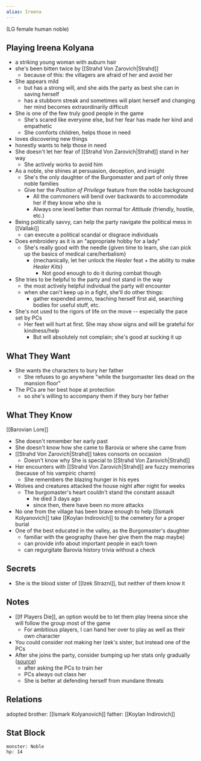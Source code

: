 ```yaml
---
alias: Ireena
---
```

(LG female human noble)
## Playing Ireena Kolyana
- a striking young woman with auburn hair
- she's been bitten twice by [[Strahd Von Zarovich|Strahd]]
	- because of this: the villagers are afraid of her and avoid her
- She appears mild
	- but has a strong will, and she aids the party as best she can in saving herself
	- has a stubborn streak and sometimes will plant herself and changing her mind becomes extraordinarily difficult
- She is one of the few truly good people in the game
	- She's scared like everyone else, but her fear has made her kind and empathetic
	- She comforts children, helps those in need
- loves discovering new things
- honestly wants to help those in need
- She doesn't let her fear of [[Strahd Von Zarovich|Strahd]] stand in her way
	- She actively works to avoid him
- As a noble, she shines at persuasion, deception, and insight
	- She's the only daughter of the Burgomaster and part of only three noble families
	- Give her the *Position of Privilege* feature from the noble background
		- All the commoners will bend over backwards to accommodate her if they know who she is
		- Always one level better than normal for *Attitude* (friendly, hostile, etc.)
- Being politically savvy, can help the party navigate the political mess in [[Vallaki]]
	- can execute a political scandal or disgrace individuals
- Does embroidery as it is an "appropriate hobby for a lady"
	- She's really good with the needle {given time to learn, she can pick up the basics of medical care/herbalism}
		- {mechanically, let her unlock the *Healer* feat + the ability to make *Healer Kits*}
			- Not good enough to do it during combat though
- She tries to be helpful to the party and not stand in the way
	- the most actively helpful individual the party will encounter
	- when she can't keep up in a fight, she'll do other things:
		- gather expended ammo, teaching herself first aid, searching bodies for useful stuff, etc.
- She's not used to the rigors of life on the move -- especially the pace set by PCs
	- Her feet will hurt at first. She may show signs and will be grateful for kindness/help
		- But will absolutely not complain; she's good at sucking it up

## What They Want
- She wants the characters to bury her father 
	- She refuses to go anywhere "while the burgomaster lies dead on the mansion floor"
- The PCs are her best hope at protection
	- so she's willing to accompany them if they bury her father

## What They Know
[[Barovian Lore]]
- She doesn't remember her early past
- She doesn't know how she came to Barovia or where she came from
- [[Strahd Von Zarovich|Strahd]] takes consorts on occasion
	- Doesn't know why She is special to [[Strahd Von Zarovich|Strahd]]
- Her encounters with [[Strahd Von Zarovich|Strahd]] are fuzzy memories (because of his vampiric charm)
	- She remembers the blazing hunger in his eyes
- Wolves and creatures attacked the house night after night for weeks
	- The burgomaster's heart couldn't stand the constant assault
		- he died 3 days ago
		- since then, there have been no more attacks
- No one from the village has been brave enough to help [[Ismark Kolyanovich]] take [[Koylan Indirovich]] to the cemetery for a proper burial
- One of the best educated in the valley, as the Burgomaster's daughter
	- familiar with the geography (have her give them the map maybe)
	- can provide info about important people in each town
	- can regurgitate Barovia history trivia without a check

## Secrets
- She is the blood sister of [[Izek Strazni]], but neither of them know it

## Notes
- [[If Players Die]], an option would be to let them play Ireena since she will follow the group most of the game
	- For ambitious players, I can hand her over to play as well as their own character
- You could consider not making her Izek's sister, but instead one of the PCs
- After she joins the party, consider bumping up her stats only gradually ([source](https://www.reddit.com/r/CurseofStrahd/comments/8vsw2p/my_notes_on_running_ireena_without_making_her_a/))
	- after asking the PCs to train her
	- PCs always out class her
	- She is better at defending herself from mundane threats

## Relations
adopted brother: [[Ismark Kolyanovich]]
father: [[Koylan Indirovich]]

## Stat Block

```statblock
monster: Noble
hp: 14
```
